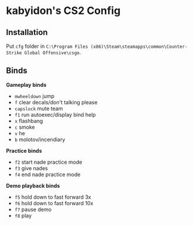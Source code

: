 # kabyidon's CS2 Config 

## Installation 
Put `cfg` folder in `C:\Program Files (x86)\Steam\steamapps\common\Counter-Strike Global Offensive\csgo`.

## Binds
**Gameplay binds**
- `mwheeldown` jump
- `f` clear decals/don't talking please
- `capslock` mute team
- `f1` run autoexec/display bind help
- `x` flashbang
- `c` smoke
- `v` he
- `b` molotov/incendiary

**Practice binds**
- `f2` start nade practice mode
- `f3` give nades
- `f4` end nade practice mode

**Demo playback binds**
- `f5` hold down to fast forward 3x
- `f6` hold down to fast forward 10x
- `f7` pause demo
- `f8` play

